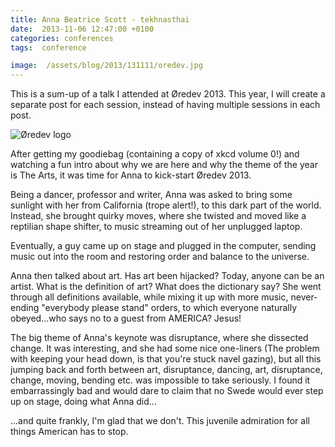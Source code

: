 ```yaml
---
title: Anna Beatrice Scott - tekhnasthai
date:  2013-11-06 12:47:00 +0100
categories: conferences
tags:  conference

image:  /assets/blog/2013/131111/oredev.jpg
---
```


This is a sum-up of a talk I attended at Øredev 2013. This year, I will create a 
separate post for each session, instead of having multiple sessions in each post.

![Øredev logo]({{page.image}})

After getting my goodiebag (containing a copy of xkcd volume 0!) and watching a
fun intro about why we are here and why the theme of the year is The Arts, it was
time for Anna to kick-start Øredev 2013.

Being a dancer, professor and writer, Anna was asked to bring some sunlight with
her from California (trope alert!), to this dark part of the world. Instead, she
brought quirky moves, where she twisted and moved like a reptilian shape shifter, 
to music streaming out of her unplugged laptop.

Eventually, a guy came up on stage and plugged in the computer, sending music out
into the room and restoring order and balance to the universe.

Anna then talked about art. Has art been hijacked? Today, anyone can be an artist.
What is the definition of art? What does the dictionary say? She went through all
definitions available, while mixing it up with more music, never-ending "everybody
please stand" orders, to which everyone naturally obeyed...who says no to a guest
from AMERICA? Jesus!

The big theme of Anna's keynote was disruptance, where she dissected change. It 
was interesting, and she had some nice one-liners (The problem with keeping your
head down, is that you're stuck navel gazing), but all this jumping back and forth
between art, disruptance, dancing, art, disruptance, change, moving, bending etc.
was impossible to take seriously. I found it embarrassingly bad and would dare to
claim that no Swede would ever step up on stage, doing what Anna did...

...and quite frankly, I'm glad that we don't. This juvenile admiration for all
things American has to stop.